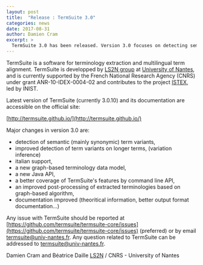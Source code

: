 ```yaml
---
layout: post
title:  "Release : TermSuite 3.0"
categories: news
date: 2017-08-31
author: Damien Cram
excerpt: >
  TermSuite 3.0 has been released. Version 3.0 focuses on detecting semantic variation and improving API.
---
```


TermSuite is a software for terminology extraction and multilingual term alignment. TermSuite is developped by [LS2N group](http://ls2n.fr/) at [University of Nantes](http://www.univ-nantes.fr/), and is currently supported by the French National Research Agency (CNRS) under grant ANR-10-IDEX-0004-02 and contributes to the project [ISTEX](http://www.istex.fr/), led by INIST.

Latest version of TermSuite (currently 3.0.10) and its documentation are accessible on the official site:

[http://termsuite.github.io/](http://termsuite.github.io/)

Major changes in version 3.0 are:

 * detection of semantic (mainly synonymic) term variants,
 * improved detection of term variants on longer terms, (variation inference)
 * italian support,
 * a new graph-based terminology data model,
 * a new Java API,
 * a better coverage of TermSuite's features by command line API,
 * an improved post-processing of extracted terminologies  based on graph-based algorithm,
 * documentation improved (theoritical information, better output format documentation...)

Any issue with TermSuite should be reported at [https://github.com/termsuite/termsuite-core/issues](https://github.com/termsuite/termsuite-core/issues) (preferred) or by email termsuite@univ-nantes.fr. Any question related to TermSuite can be addressed to termsuite@univ-nantes.fr.

Damien Cram and Béatrice Daille
[LS2N](http://ls2n.fr/) / CNRS - University of Nantes
